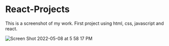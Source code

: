 # React-Projects

This is a screenshot of my work. First project using html, css, javascript and react.

![Screen Shot 2022-05-08 at 5 58 17 PM](https://user-images.githubusercontent.com/46798353/167317452-47960ea7-5062-47c5-b20e-b64b9191127c.png)
